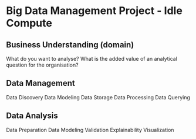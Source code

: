 # Big Data Management Project - Idle Compute

## Business Understanding (domain)

What do you want to analyse?
What is the added value of an analytical question for the organisation?

## Data Management
Data Discovery
Data Modeling
Data Storage
Data Processing
Data Querying

## Data Analysis
Data Preparation
Data Modeling
Validation
Explainability
Visualization
